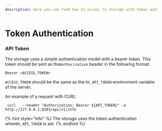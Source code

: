 ```yaml
---
description: Here you can find how to access to storage with token authentication
---
```


# Token Authentication

### API Token

The storage uses a simple authentication model with a bearer token. This token should be sent as the`Authorization` header in the following format:

```
Bearer <ACCESS_TOKEN>
```

`ACCESS_TOKEN` should be the same as the `RS_API_TOKEN` environment variable of the server.

An example of a request with CURL:

```shell
 curl   --header "Authorization: Bearer ${API_TOKEN}" -a http://127.0.0.1:8383/api/v1/info
```

{% hint style="info" %}
The storage uses the token authentication when`RS_API_TOKEN` is set.
{% endhint %}

```
